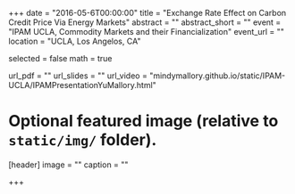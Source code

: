+++
date = "2016-05-6T00:00:00"
title = "Exchange Rate Effect on Carbon Credit Price Via Energy Markets"
abstract = ""
abstract_short = ""
event = "IPAM UCLA, Commodity Markets and their Financialization"
event_url = ""
location = "UCLA, Los Angelos, CA"

selected = false
math = true

url_pdf = ""
url_slides = ""
url_video = "mindymallory.github.io/static/IPAM-UCLA/IPAMPresentationYuMallory.html"

# Optional featured image (relative to `static/img/` folder).
[header]
image = ""
caption = ""

+++


